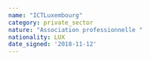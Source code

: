 ```yaml
---
name: "ICTLuxembourg"
category: private_sector
nature: "Association professionnelle "
nationality: LUX
date_signed: '2018-11-12'
---
```

    